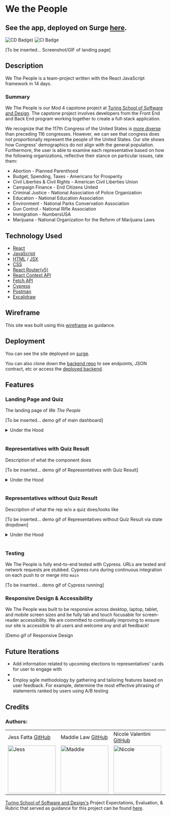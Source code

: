 
# We the People
## See the app, deployed on Surge [here](https://wethepeople.surge.sh/).


![CD Badge](https://github.com/github/docs/actions/workflows/main.yml/badge.svg))  ![CI Badge](https://github.com/Mod-4-Capstone/we-the-people-fe/actions/workflows/deploy.yml/badge.svg)

[To be inserted... Screenshot/GIF of landing page]
## Description

We The People is a team-project written with the React JavaScript framework in 14 days.

### Summary 

We The People is our Mod 4 capstone project at [Turing School of Software and Design](https://turing.edu/). The capstone project involves developers from the Front End and Back End program working together to create a full-stack application.

We recognize that the 117th Congress of the United States is [more diverse](https://www.pewresearch.org/fact-tank/2021/03/10/the-changing-face-of-congress/) than preceding 116 congresses. However, we can see that congress does not proportionally represent the people of the United States. Our site shows how Congress' demographics do not align with the general population. Furthermore, the user is able to examine each representative based on how the following organizations, reflective their stance on particular issues, rate them:
- Abortion - Planned Parenthood
- Budget, Spending, Taxes - Americans for Prosperity
- Civil Liberties & Civil Rights - American Civil Liberties Union
- Campaign Finance - End Citizens United
- Criminal Justice - National Association of Police Organization
- Education - National Education Association
- Environment - National Parks Convervation Association
- Gun Control - National Rifle Association
- Immigration - NumbersUSA
- Marijuana - National Organization for the Reform of Marijuana Laws

## Technology Used
- [React](https://reactjs.org/)
- [JavaScript](https://developer.mozilla.org/en-US/docs/Web/JavaScript)
- [HTML](https://developer.mozilla.org/en-US/docs/Learn/Getting_started_with_the_web/HTML_basics) / [JSX](https://reactjs.org/docs/introducing-jsx.html)
- [CSS](https://developer.mozilla.org/en-US/docs/Web/CSS)
- [React Router(v5)](https://v5.reactrouter.com/)
- [React Context API](https://reactjs.org/docs/context.html)
- [Fetch API](https://developer.mozilla.org/en-US/docs/Web/API/Fetch_API/Using_Fetch)
- [Cypress](https://www.cypress.io/)
- [Postman](https://www.postman.com/)
- [Excalidraw](https://excalidraw.com/)
  
## Wireframe
This site was built using this [wireframe](https://excalidraw.com/#room=4cf813c075fa07f1f8b0,0TMMUQkLfs2zU2xTwAmx4Q) as guidance.

## Deployment
You can see the site deployed on [surge](https://wethepeople.surge.sh/).

You can also clone down the [backend repo](https://github.com/Mod-4-Capstone/we_the_people_be) to see endpoints, JSON contract, etc or access the [deployed backend](https://we-the-people-be.herokuapp.com/).

## Features

### Landing Page and Quiz

The landing page of <em>We The People</em>

[To be inserted... demo gif of main dashboard]
<details>
  <summary>Under the Hood</summary>
  Components `App`, `Layout`, `Header`, `Footer`, and the controlled-form of `Quiz` are being rendered. Within `Header` the component `State Dropdown` is being rendered. The user is able to fill out two inputs and respond to the 10 statements via a rating on a likert scale. Once the user clicks `Get My Results!` they are taken to the Representatives with Quiz Result view.
</details>
</br>

### Representatives with Quiz Result

Description of what the component does

[To be inserted... demo gif of Representatives with Quiz Result]
<details>
  <summary>Under the Hood</summary>
   The user's quiz responses are sent to our backend server, along with the user's zipcode. The user's congressional representatives based on zip code and state senators are displayed for the user. The user's responses are held in state as well as being sent to the backend and are used to calculate matches, in percentages, to how representatives are rated by third-party organizations. The user can select other states to see how they apply based on their current quiz responses.
</details>
</br>

### Representatives without Quiz Result

Description of what the rep w/o a quiz does/looks like

[To be inserted... demo gif of Representatives without Quiz Result via state dropdown]
<details>
  <summary>Under the Hood</summary>
  A POST request is sent the the server and responses similar to those shown for a user who has taken the quiz are displayed. These cards conditionally display information to the user that are particular to the representative, but do not include the user's thoughts as those would have to be gathered throught the quiz.
</details>
</br>

### Testing

We The People is fully end-to-end tested with Cypress. URLs are tested and network requests are stubbed. Cypress runs during continuous integration on each push to or merge into `main`

[To be inserted... demo gif of Cypress running]


### Responsive Design & Accessibility

We The People was built to be responsive across desktop, laptop, tablet, and mobile screen sizes and be fully tab and touch focusable for screen-reader accessibility. We are committed to continually improving to ensure our site is accessible to all users and welcome any and all feedback!

[Demo gif of Responsive Design

## Future Iterations
- Add information related to upcoming elections to representatives' cards for user to engage with
- 
- Employ agile methodology by gathering and tailoring features based on user feedback. For example, determine the most effective phrasing of statements ranked by users using A/B testing

## Credits
### Authors: 
<table>
    <tr>
        <td> Jess Fatta  <a href="https://github.com/JessFatta">GitHub</td>
        <td> Maddie Law  <a href="https://github.com/maddielaw">GitHub</td>
        <td> Nicole Valentini  <a href="https://github.com/nvalentini21">GitHub</td>
        <td> Zach Liibbe <a href="https://github.com/zliibbe">GitHub</td>
    </tr>
<td><img src="https://github.com/JessFatta.png" alt="Jess"
 width="150" height="auto" /></td>
<td><img src="https://github.com/maddielaw.png" alt="Maddie"
 width="150" height="auto" /></td>
 <td><img src="https://github.com/nvalentini21.png" alt="Nicole"
 width="150" height="auto" /></td>
 <td><img src="https://github.com/zliibbe.png" alt="Zach"
 width="150" height="auto" /></td>
</table>

[Turing School of Software and Design's](https://github.com/turingschool-examples) Project Expectations, Evaluation, & Rubric that served as guidance for this project can be found [here](https://mod4.turing.edu/projects/capstone/).